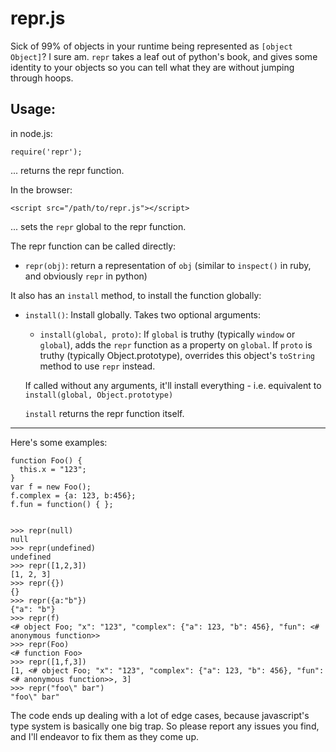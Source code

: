 # repr.js

Sick of 99% of objects in your runtime being represented as `[object Object]`? I sure am. `repr` takes a leaf out of python's book, and gives some identity to your objects so you can tell what they are without jumping through hoops.

## Usage:

in node.js:

    require('repr');

... returns the repr function.

In the browser:

    <script src="/path/to/repr.js"></script>

... sets the `repr` global to the repr function.

The repr function can be called directly:

  - `repr(obj)`: return a representation of `obj` (similar to `inspect()` in ruby, and obviously `repr` in python)

It also has an `install` method, to install the function globally:

  - `install()`: Install globally. Takes two optional arguments:
     - `install(global, proto)`:
       If `global` is truthy (typically `window` or `global`), adds the `repr` function as a property on `global`.
       If `proto` is truthy (typically Object.prototype), overrides this object's `toString` method to use `repr` instead.

     If called without any arguments, it'll install everything - i.e. equivalent to `install(global, Object.prototype)`

     `install` returns the repr function itself.

----

Here's some examples:

    function Foo() {
      this.x = "123";
    }
    var f = new Foo();
    f.complex = {a: 123, b:456};
    f.fun = function() { };


    >>> repr(null)
    null
    >>> repr(undefined)
    undefined
    >>> repr([1,2,3])
    [1, 2, 3]
    >>> repr({})
    {}
    >>> repr({a:"b"})
    {"a": "b"}
    >>> repr(f)
    <# object Foo; "x": "123", "complex": {"a": 123, "b": 456}, "fun": <# anonymous function>>
    >>> repr(Foo)
    <# function Foo>
    >>> repr([1,f,3])
    [1, <# object Foo; "x": "123", "complex": {"a": 123, "b": 456}, "fun": <# anonymous function>>, 3]
    >>> repr("foo\" bar")
    "foo\" bar"


The code ends up dealing with a lot of edge cases, because javascript's type system is basically one big trap. So please report any issues you find, and I'll endeavor to fix them as they come up.
